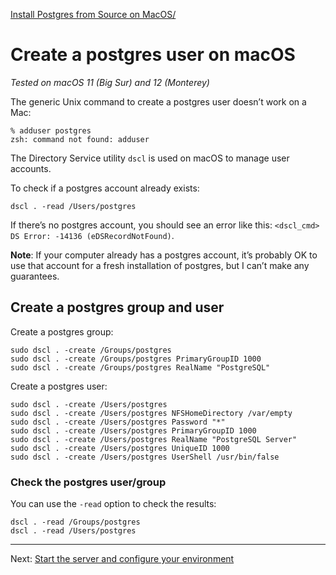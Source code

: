 [Install Postgres from Source on MacOS/](./)
# Create a postgres user on macOS
_Tested on macOS 11 (Big Sur) and 12 (Monterey)_

The generic Unix command to create a postgres user doesn’t work on a Mac:

```
% adduser postgres
zsh: command not found: adduser
```

The Directory Service utility `dscl` is used on macOS to manage user accounts.

To check if a postgres account already exists:

```
dscl . -read /Users/postgres
```

If there’s no postgres account, you should see an error like this: `<dscl_cmd> DS Error: -14136 (eDSRecordNotFound)`.

__Note__: If your computer already has a postgres account, it’s probably OK to use that account for a fresh installation of postgres, but I can’t make any guarantees.

## Create a postgres group and user

Create a postgres group:

```
sudo dscl . -create /Groups/postgres
sudo dscl . -create /Groups/postgres PrimaryGroupID 1000
sudo dscl . -create /Groups/postgres RealName "PostgreSQL"
```

Create a postgres user:

```
sudo dscl . -create /Users/postgres
sudo dscl . -create /Users/postgres NFSHomeDirectory /var/empty
sudo dscl . -create /Users/postgres Password "*"
sudo dscl . -create /Users/postgres PrimaryGroupID 1000
sudo dscl . -create /Users/postgres RealName "PostgreSQL Server"
sudo dscl . -create /Users/postgres UniqueID 1000
sudo dscl . -create /Users/postgres UserShell /usr/bin/false
```

### Check the postgres user/group 

You can use the `-read` option to check the results:

```
dscl . -read /Groups/postgres
dscl . -read /Users/postgres
```

---
Next: [Start the server and configure your environment](post-install.md)
